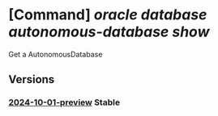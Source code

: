 # [Command] _oracle database autonomous-database show_

Get a AutonomousDatabase

## Versions

### [2024-10-01-preview](/Resources/mgmt-plane/L3N1YnNjcmlwdGlvbnMve30vcmVzb3VyY2Vncm91cHMve30vcHJvdmlkZXJzL29yYWNsZS5kYXRhYmFzZS9hdXRvbm9tb3VzZGF0YWJhc2VzL3t9/2024-10-01-preview.xml) **Stable**

<!-- mgmt-plane /subscriptions/{}/resourcegroups/{}/providers/oracle.database/autonomousdatabases/{} 2024-10-01-preview -->

